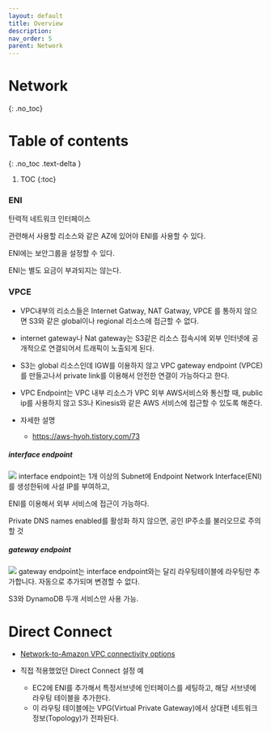 ```yaml
---
layout: default
title: Overview
description: 
nav_order: 5
parent: Network
---
```



# Network
{: .no_toc}

# Table of contents
{: .no_toc .text-delta }

1. TOC 
{:toc}


### ENI
탄력적 네트워크 인터페이스

관련해서 사용할 리소스와 같은 AZ에 있어야 ENI를 사용할 수 있다.

ENI에는 보안그룹을 설정할 수 있다.

ENI는 별도 요금이 부과되지는 않는다.



### VPCE
* VPC내부의 리소스들은 Internet Gatway, NAT Gatway, VPCE 를 통하지 않으면 S3와 같은 global이나 regional 리소스에 접근할 수 없다.
* internet gateway나 Nat gateway는 S3같은 리소스 접속시에 외부 인터넷에 공개적으로 연결되어서 트래픽이 노출되게 된다.
* S3는 global 리소스인데 IGW를 이용하지 않고 VPC gateway endpoint (VPCE)를 만들고나서 private link를 이용해서 안전한 연결이 가능하다고 한다.
* VPC Endpoint는 VPC 내부 리소스가 VPC 외부 AWS서비스와 통신할 때, public ip를 사용하지 않고 S3나 Kinesis와 같은 AWS 서비스에 접근할 수 있도록 해준다.

 * 자세한 설명
   + https://aws-hyoh.tistory.com/73

##### interface endpoint
![](/images/aws/VPCE-interface-endpoint.png)
interface endpoint는 1개 이상의 Subnet에 Endpoint Network Interface(ENI)를 생성한뒤에 사설 IP를 부여하고,

ENI를 이용해서 외부 서비스에 접근이 가능하다.

Private DNS names enabled를 활성화 하지 않으면, 공인 IP주소를 불러오므로 주의할 것



##### gateway endpoint
![](/images/aws/VPCE-gateway-endpoint.png)
gateway endpoint는 interface endpoint와는 달리 라우팅테이블에 라우팅만 추가합니다. 자동으로 추가되며 변경할 수 없다.

S3와 DynamoDB 두개 서비스만 사용 가능.


# Direct Connect
* [Network-to-Amazon VPC connectivity options](https://docs.aws.amazon.com/whitepapers/latest/aws-vpc-connectivity-options/network-to-amazon-vpc-connectivity-options.html)


* 직접 적용했었던 Direct Connect 설정 예
  + EC2에 ENI를 추가해서 특정서브넷에 인터페이스를 세팅하고, 해당 서브넷에 라우팅 테이블을 추가한다.
  + 이 라우팅 테이블에는 VPG(Virtual Private Gateway)에서 상대편 네트워크 정보(Topology)가 전파된다. 


